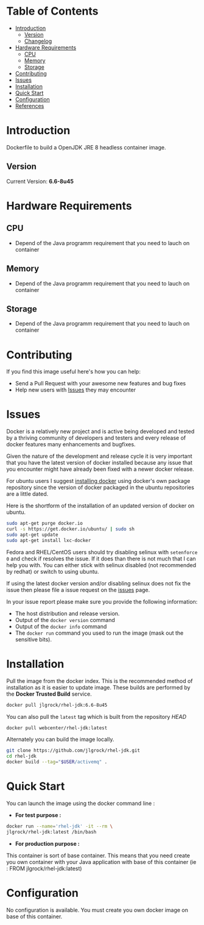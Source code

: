 # Table of Contents
- [Introduction](#introduction)
    - [Version](#version)
    - [Changelog](Changelog.md)
- [Hardware Requirements](#hardware-requirements)
    - [CPU](#cpu)
    - [Memory](#memory)
    - [Storage](#storage)
- [Contributing](#contributing)
- [Issues](#issues)
- [Installation](#installation)
- [Quick Start](#quick-start)
- [Configuration](#configuration)
- [References](#references)

# Introduction

Dockerfile to build a OpenJDK JRE 8 headless container image.

## Version

Current Version: **6.6-8u45**

# Hardware Requirements

## CPU

- Depend of the Java programm requirement that you need to lauch on container

## Memory

- Depend of the Java programm requirement that you need to lauch on container


## Storage

- Depend of the Java programm requirement that you need to lauch on container


# Contributing

If you find this image useful here's how you can help:

- Send a Pull Request with your awesome new features and bug fixes
- Help new users with [Issues](https://github.com/jlgrock/rhel-jdk/issues) they may encounter

# Issues

Docker is a relatively new project and is active being developed and tested by a thriving community of developers and testers and every release of docker features many enhancements and bugfixes.

Given the nature of the development and release cycle it is very important that you have the latest version of docker installed because any issue that you encounter might have already been fixed with a newer docker release.

For ubuntu users I suggest [installing docker](https://docs.docker.com/installation/ubuntulinux/) using docker's own package repository since the version of docker packaged in the ubuntu repositories are a little dated.

Here is the shortform of the installation of an updated version of docker on ubuntu.

```bash
sudo apt-get purge docker.io
curl -s https://get.docker.io/ubuntu/ | sudo sh
sudo apt-get update
sudo apt-get install lxc-docker
```

Fedora and RHEL/CentOS users should try disabling selinux with `setenforce 0` and check if resolves the issue. If it does than there is not much that I can help you with. You can either stick with selinux disabled (not recommended by redhat) or switch to using ubuntu.

If using the latest docker version and/or disabling selinux does not fix the issue then please file a issue request on the [issues](https://github.com/jlgrock/rhel-jdk/issues) page.

In your issue report please make sure you provide the following information:

- The host distribution and release version.
- Output of the `docker version` command
- Output of the `docker info` command
- The `docker run` command you used to run the image (mask out the sensitive bits).

# Installation

Pull the image from the docker index. This is the recommended method of installation as it is easier to update image. These builds are performed by the **Docker Trusted Build** service.

```bash
docker pull jlgrock/rhel-jdk:6.6-8u45
```

You can also pull the `latest` tag which is built from the repository *HEAD*

```bash
docker pull webcenter/rhel-jdk:latest
```

Alternately you can build the image locally.

```bash
git clone https://github.com/jlgrock/rhel-jdk.git
cd rhel-jdk
docker build --tag="$USER/activemq" .
```

# Quick Start

You can launch the image using the docker command line :

- **For test purpose :**

```bash
docker run --name='rhel-jdk' -it --rm \
jlgrock/rhel-jdk:latest /bin/bash
```


- **For production purpose :**

This container is sort of base container. This means that you need create you own container with your Java application with base of this container (ie : FROM jlgrock/rhel-jdk:latest)


# Configuration

No configuration is available. You must create you own docker image on base of this container.


